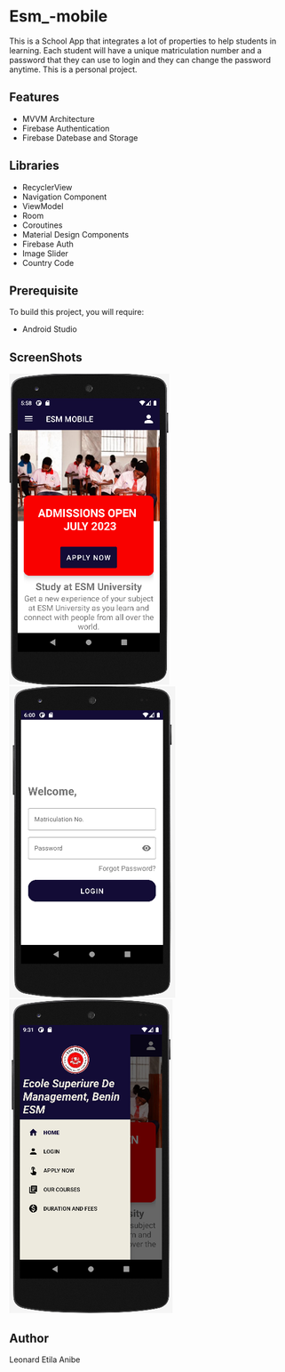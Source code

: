 # Esm_-mobile
This is a School App that integrates a lot of properties to help students in learning.
Each student will have a unique matriculation number and a password that they can use
to login and they can change the password anytime. This is a personal project.

## Features

* MVVM Architecture
* Firebase Authentication
* Firebase Datebase and Storage

## Libraries

* RecyclerView
* Navigation Component
* ViewModel
* Room
* Coroutines
* Material Design Components
* Firebase Auth
* Image Slider
* Country Code

## Prerequisite

To build this project, you will require:
* Android Studio

## ScreenShots
![](app/src/main/res/drawable-v24/the_image.png)
![](app/src/main/res/drawable-v24/second_image.png)
![](app/src/main/res/drawable/readme_image.png)


## Author
Leonard Etila Anibe
